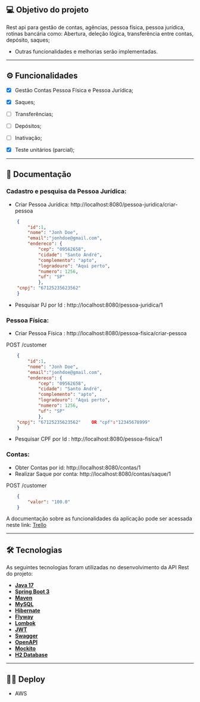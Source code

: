 ## 💻 Objetivo do projeto

Rest api para gestão de contas, agências, pessoa física, pessoa jurídica, rotinas bancária como:
Abertura, deleção lógica, transferência entre contas, depósito, saques;
- Outras funcionalidades e melhorias serão implementadas.
---

## ⚙️ Funcionalidades

- [x] Gestão Contas Pessoa Física e Pessoa Jurídica;
- [x] Saques;
- [ ] Transferências;
- [ ] Depósitos;
- [ ] Inativação;

- [x] Teste unitários (parcial);

---

## 📄 Documentação

### Cadastro e pesquisa da Pessoa Jurídica:
- Criar Pessoa Jurídica: http://localhost:8080/pessoa-juridica/criar-pessoa

```json
	{
		"id":1,
		"nome": "Jonh Doe",	
		"email":"jonhdoe@gmail.com",
		"endereco": {
			"cep": "09562658",
			"cidade": "Santo André",
			"complemento": "apto",
			"logradouro": "Aqui perto",
			"numero": 1256,		
			"uf": "SP"
			},
	"cnpj": "67125235623562"
	}
```
- Pesquisar PJ por Id : http://localhost:8080/pessoa-juridica/1


### Pessoa Física:
- Criar Pessoa Física : http://localhost:8080/pessoa-fisica/criar-pessoa

POST /customer
```json
	{
		"id":1,
		"nome": "Jonh Doe",	
		"email":"jonhdoe@gmail.com",
		"endereco": {
			"cep": "09562658",
			"cidade": "Santo André",
			"complemento": "apto",
			"logradouro": "Aqui perto",
			"numero": 1256,		
			"uf": "SP"
			},
	"cnpj": "67125235623562"	OR "cpf":"12345678999"  
	}
```
- Pesquisar CPF por Id : http://localhost:8080/pessoa-fisica/1


### Contas:
- Obter Contas por id: http://localhost:8080/contas/1
- Realizar Saque por conta: http://localhost:8080/contas/saque/1

POST /customer
```json
    {	
        "valor": "100.0"		
    }
```


A documentação sobre as funcionalidades da aplicação pode ser acessada neste link: <a href="#">Trello</a>

---

## 🛠 Tecnologias

As seguintes tecnologias foram utilizadas no desenvolvimento da API Rest do projeto:

- **[Java 17](https://www.oracle.com/java)**
- **[Spring Boot 3](https://spring.io/projects/spring-boot)**
- **[Maven](https://maven.apache.org)**
- **[MySQL](https://www.mysql.com)**
- **[Hibernate](https://hibernate.org)**
- **[Flyway](https://flywaydb.org)**
- **[Lombok](https://projectlombok.org)**
- **[JWT](https://jwt.io/)**
- **[Swagger](https://swagger.io/)**
- **[OpenAPI](https://www.openapis.org/)**
- **[Mockito](https://github.com/mockito/mockito)**
- **[H2 Database](com.h2database)**

---

## 👨‍🚀 Deploy
 - AWS 